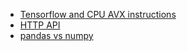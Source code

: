 * [Tensorflow and CPU AVX instructions](./avx)  
* [HTTP API](./http)  
* [pandas vs numpy](./pandas-vs-numpy)  

